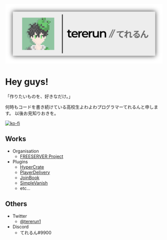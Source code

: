 <p class="profile-img" align="center">
 <img src="github_profile.png" width=800>
</p>

# Hey guys!

「作りたいものを、好きなだけ。」

何時もコードを書き続けている高校生よわよわプログラマーてれるんと申します。
以後お見知りおきを。

[![ko-fi](https://ko-fi.com/img/githubbutton_sm.svg)](https://ko-fi.com/G2G73QT39)

## Works
 - Organisation
   - [FREESERVER Project](https://freeserver.pro)
 - Plugins
   - [HyperCrate](https://www.spigotmc.org/resources/hypercrate.87060/)
   - [PlayerDelivery](https://tererun.booth.pm/items/1921395)
   - [JoinBook](https://www.spigotmc.org/resources/joinbook.74367/)
   - [SimpleVanish](https://www.spigotmc.org/resources/simplevanish.76744/)
   - etc...

## Others
  - Twitter
    - [@tererun1](https://twitter.com/tererun1)
  - Discord
    - てれるん#9900
